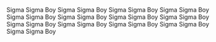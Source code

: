 Sigma Sigma Boy
Sigma Sigma Boy
Sigma Sigma Boy
Sigma Sigma Boy
Sigma Sigma Boy
Sigma Sigma Boy
Sigma Sigma Boy
Sigma Sigma Boy
Sigma Sigma Boy
Sigma Sigma Boy
Sigma Sigma Boy
Sigma Sigma Boy
Sigma Sigma Boy

